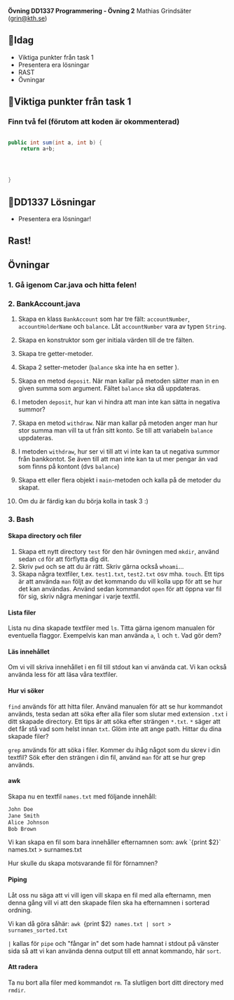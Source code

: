 **Övning DD1337 Programmering - Övning 2**
Mathias Grindsäter (grin@kth.se)

## 💬**Idag**
* Viktiga punkter från task 1
* Presentera era lösningar
* RAST
* Övningar


## 💬**Viktiga punkter från task 1**

### Finn två fel (förutom att koden är okommenterad)
```java

public int sum(int a, int b) {
    return a+b;




}


```


## 💬**DD1337 Lösningar**
* Presentera era lösningar!

## **Rast!**

## **Övningar**
### 1. Gå igenom Car.java och hitta felen!

### 2. BankAccount.java

1) Skapa en klass `BankAccount` som har tre fält: `accountNumber`,
`accountHolderName` och `balance`. Låt `accountNumber` vara av typen
`String`.

2) Skapa en konstruktor som ger initiala värden till de tre fälten.
3) Skapa tre getter-metoder.
4) Skapa 2 setter-metoder (`balance` ska inte ha en setter ).
5) Skapa en metod `deposit`. När man kallar på metoden sätter man in
en given summa som argument. Fältet `balance` ska då uppdateras.
6) I metoden `deposit`, hur kan vi hindra att man inte kan sätta in negativa
summor? 
7) Skapa en metod `withdraw`. När man kallar på metoden anger
man hur stor summa man vill ta ut från sitt konto. Se till att
variabeln `balance` uppdateras.
8) I metoden `withdraw`, hur ser vi till att vi inte kan ta ut negativa
summor från bankkontot. Se även till att man inte kan
ta ut mer pengar än vad som finns på kontont (dvs `balance`)
9) Skapa ett eller flera objekt i `main`-metoden och kalla
på de metoder du skapat.
10) Om du är färdig kan du börja kolla in task 3 :)

### 3. Bash

#### Skapa directory och filer
1) Skapa ett nytt directory `test` för den här övningen med `mkdir`, använd 
sedan `cd` för att förflytta dig dit.
2) Skriv `pwd` och se att du är rätt. Skriv gärna också `whoami`...
3) Skapa några textfiler, t.ex. `test1.txt`, `test2.txt` osv mha. `touch`.
Ett tips är att använda `man` följt av det kommando du vill kolla upp för
att se hur det kan användas. Använd sedan kommandot `open` för att öppna var fil
för sig, skriv några meningar i varje textfil.

#### Lista filer
Lista nu dina skapade textfiler med `ls`. Titta gärna igenom manualen för
eventuella flaggor. Exempelvis kan man använda `a`, `l` och `t`. 
Vad gör dem?

#### Läs innehållet
Om vi vill skriva innehållet i en fil till stdout kan vi använda cat.
Vi kan också använda less för att läsa våra textfiler.

#### Hur vi söker
`find` används för att hitta filer. Använd manualen för att se hur 
kommandot används, testa sedan att söka efter alla filer som slutar
med extension `.txt` i ditt skapade directory. Ett tips är att söka 
efter strängen `*.txt`. `*` säger att det får stå vad som helst innan 
`txt`. Glöm inte att ange path. Hittar du dina skapade filer?

`grep` används för att söka i filer. Kommer du ihåg något som du skrev
i din textfil? Sök efter den strängen i din fil, använd `man` för att
se hur grep används.

#### awk
Skapa nu en textfil `names.txt` med följande innehåll:

```java
John Doe
Jane Smith
Alice Johnson
Bob Brown
```

Vi kan skapa en fil som bara innehåller efternamnen som:
awk \`{print $2}\` names.txt > surnames.txt

Hur skulle du skapa motsvarande fil för förnamnen?

#### Piping
Låt oss nu säga att vi vill igen vill skapa en fil med alla efternamn, 
men denna gång vill vi att den skapade filen ska ha efternamnen i
sorterad ordning.

Vi kan då göra såhär:
`awk `{print $2}` names.txt | sort > surnames_sorted.txt`

`|` kallas för `pipe` och "fångar in" det som hade hamnat i stdout 
på vänster sida så att vi kan använda denna output till ett annat
kommando, här `sort`.

#### Att radera
Ta nu bort alla filer med kommandot `rm`.
Ta slutligen bort ditt directory med `rmdir`.
